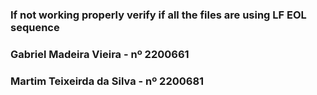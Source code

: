 ### If not working properly verify if all the files are using LF EOL sequence

### Gabriel Madeira Vieira - nº 2200661
### Martim Teixeirda da Silva - nº 2200681